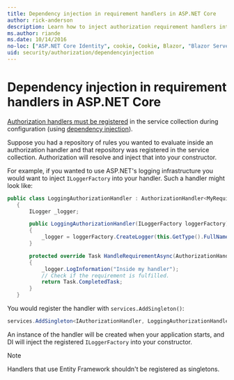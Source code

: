 ```yaml
---
title: Dependency injection in requirement handlers in ASP.NET Core
author: rick-anderson
description: Learn how to inject authorization requirement handlers into an ASP.NET Core app using dependency injection.
ms.author: riande
ms.date: 10/14/2016
no-loc: ["ASP.NET Core Identity", cookie, Cookie, Blazor, "Blazor Server", "Blazor WebAssembly", "Identity", "Let's Encrypt", Razor, SignalR]
uid: security/authorization/dependencyinjection
---
```

# Dependency injection in requirement handlers in ASP.NET Core

<a name="security-authorization-di"></a>

[Authorization handlers must be registered](xref:security/authorization/policies#handler-registration) in the service collection during configuration (using [dependency injection](xref:fundamentals/dependency-injection)).

Suppose you had a repository of rules you wanted to evaluate inside an authorization handler and that repository was registered in the service collection. Authorization will resolve and inject that into your constructor.

For example, if you wanted to use ASP.NET's logging infrastructure you would want to inject `ILoggerFactory` into your handler. Such a handler might look like:

```csharp
public class LoggingAuthorizationHandler : AuthorizationHandler<MyRequirement>
   {
       ILogger _logger;

       public LoggingAuthorizationHandler(ILoggerFactory loggerFactory)
       {
           _logger = loggerFactory.CreateLogger(this.GetType().FullName);
       }

       protected override Task HandleRequirementAsync(AuthorizationHandlerContext context, MyRequirement requirement)
       {
           _logger.LogInformation("Inside my handler");
           // Check if the requirement is fulfilled.
           return Task.CompletedTask;
       }
   }
   ```

You would register the handler with `services.AddSingleton()`:

```csharp
services.AddSingleton<IAuthorizationHandler, LoggingAuthorizationHandler>();
```

An instance of the handler will be created when your application starts, and DI will inject the registered `ILoggerFactory` into your constructor.

> [!NOTE]
> Handlers that use Entity Framework shouldn't be registered as singletons.
